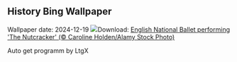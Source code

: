 ## History Bing Wallpaper
Wallpaper date: 2024-12-19
![](https://www.bing.com/th?id=OHR.NutcrackerBallet_EN-GB4363189142_UHD.jpg&w=1000)Download: [English National Ballet performing 'The Nutcracker' (© Caroline Holden/Alamy Stock Photo)](https://www.bing.com/th?id=OHR.NutcrackerBallet_EN-GB4363189142_UHD.jpg)

Auto get programm by LtgX
